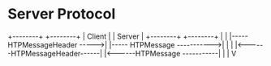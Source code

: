 
# Server Protocol

+--------+                    +--------+
| Client |                    | Server |
+--------+                    +--------+
    |                             |
    |----- HTPMessageHeader ----->|
    |----- HTPMessage ----------->|
    |                             |
    |<------HTPMessageHeader------|
    |<------HTPMessage -----------|
    |
    |
    V